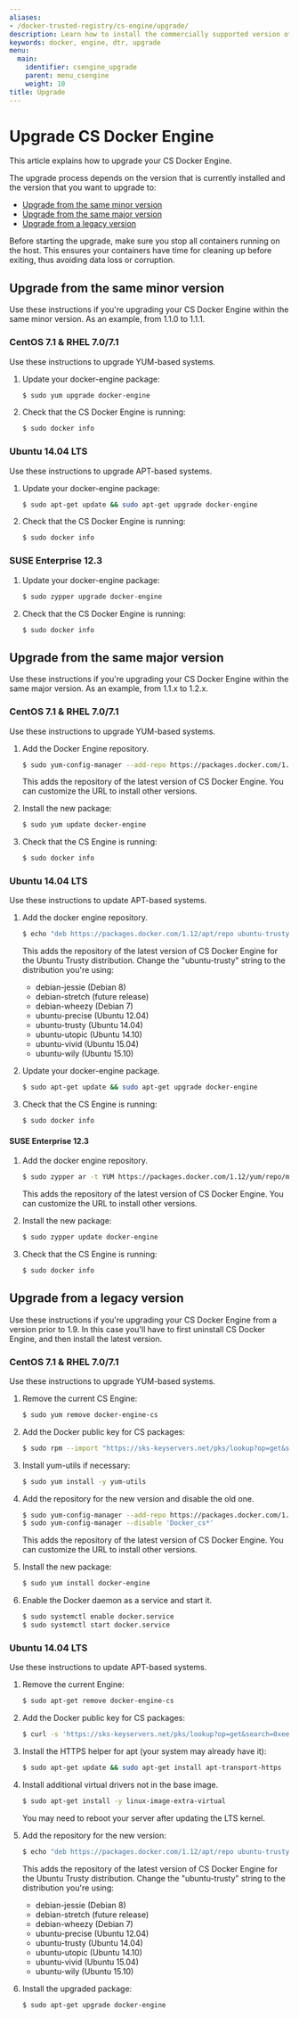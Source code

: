 ```yaml
---
aliases:
- /docker-trusted-registry/cs-engine/upgrade/
description: Learn how to install the commercially supported version of Docker Engine.
keywords: docker, engine, dtr, upgrade
menu:
  main:
    identifier: csengine_upgrade
    parent: menu_csengine
    weight: 10
title: Upgrade
---
```


# Upgrade CS Docker Engine

This article explains how to upgrade your CS Docker Engine.

The upgrade process depends on the version that is currently installed and the
version that you want to upgrade to:

* [Upgrade from the same minor version](upgrade.md#upgrade-from-the-same-minor-version)
* [Upgrade from the same major version](upgrade.md#upgrade-from-the-same-major-version)
* [Upgrade from a legacy version](upgrade.md#upgrade-from-a-legacy-version)

Before starting the upgrade, make sure you stop all containers running on the
host. This ensures your containers have time for cleaning up before exiting,
thus avoiding data loss or corruption.

## Upgrade from the same minor version

Use these instructions if you're upgrading your CS Docker Engine within the
same minor version. As an example, from 1.1.0 to 1.1.1.

### CentOS 7.1 & RHEL 7.0/7.1
Use these instructions to upgrade YUM-based systems.

1.  Update your docker-engine package:

    ```bash
    $ sudo yum upgrade docker-engine
    ```

2.  Check that the CS Docker Engine is running:

    ```bash
    $ sudo docker info
    ```

### Ubuntu 14.04 LTS
Use these instructions to upgrade APT-based systems.

1.  Update your docker-engine package:

    ```bash
    $ sudo apt-get update && sudo apt-get upgrade docker-engine
    ```

2.  Check that the CS Docker Engine is running:

    ```bash
    $ sudo docker info
    ```

### SUSE Enterprise 12.3

1.  Update your docker-engine package:

    ```bash
    $ sudo zypper upgrade docker-engine
    ```

2.  Check that the CS Docker Engine is running:

    ```bash
    $ sudo docker info
    ```


## Upgrade from the same major version

Use these instructions if you're upgrading your CS Docker Engine within the
same major version. As an example, from 1.1.x to 1.2.x.


### CentOS 7.1 & RHEL 7.0/7.1
Use these instructions to upgrade YUM-based systems.

1.  Add the Docker Engine repository.

    ```bash
    $ sudo yum-config-manager --add-repo https://packages.docker.com/1.12/yum/repo/main/centos/7
    ```

    This adds the repository of the latest version of CS Docker Engine. You can
    customize the URL to install other versions.

2.  Install the new package:

    ```bash
    $ sudo yum update docker-engine
    ```

3.  Check that the CS Engine is running:

    ```bash
    $ sudo docker info
    ```

### Ubuntu 14.04 LTS
Use these instructions to update APT-based systems.


1.  Add the docker engine repository.

    ```bash
    $ echo "deb https://packages.docker.com/1.12/apt/repo ubuntu-trusty main" | sudo tee /etc/apt/sources.list.d/docker.list
    ```

    This adds the repository of the latest version of CS Docker Engine for the
    Ubuntu Trusty distribution. Change the "ubuntu-trusty" string to the
    distribution you're using:

    * debian-jessie (Debian 8)
    * debian-stretch (future release)
    * debian-wheezy (Debian 7)
    * ubuntu-precise (Ubuntu 12.04)
    * ubuntu-trusty (Ubuntu 14.04)
    * ubuntu-utopic (Ubuntu 14.10)
    * ubuntu-vivid (Ubuntu 15.04)
    * ubuntu-wily (Ubuntu 15.10)

2.  Update your docker-engine package.

    ```bash
    $ sudo apt-get update && sudo apt-get upgrade docker-engine
    ```

3.  Check that the CS Engine is running:

    ```bash
    $ sudo docker info
    ```

#### SUSE Enterprise 12.3

1.  Add the docker engine repository.

    ```bash
    $ sudo zypper ar -t YUM https://packages.docker.com/1.12/yum/repo/main/opensuse/12.3 docker-1.12
    ```

    This adds the repository of the latest version of CS Docker Engine. You
    can customize the URL to install other versions.

2.  Install the new package:

    ```bash
    $ sudo zypper update docker-engine
    ```

3.  Check that the CS Engine is running:

    ```bash
    $ sudo docker info
    ```


## Upgrade from a legacy version

Use these instructions if you're upgrading your CS Docker Engine from a version
prior to 1.9. In this case you'll have to first uninstall CS Docker Engine, and
then install the latest version.

### CentOS 7.1 & RHEL 7.0/7.1
Use these instructions to upgrade YUM-based systems.

1.  Remove the current CS Engine:

    ```bash
    $ sudo yum remove docker-engine-cs
    ```

2.  Add the Docker public key for CS packages:

    ```bash
    $ sudo rpm --import "https://sks-keyservers.net/pks/lookup?op=get&search=0xee6d536cf7dc86e2d7d56f59a178ac6c6238f52e"
    ```

3.  Install yum-utils if necessary:

    ```bash
    $ sudo yum install -y yum-utils
    ```

4.  Add the repository for the new version and disable the old one.

    ```bash
    $ sudo yum-config-manager --add-repo https://packages.docker.com/1.12/yum/repo/main/centos/7
    $ sudo yum-config-manager --disable 'Docker_cs*'
    ```

    This adds the repository of the latest version of CS Docker Engine. You
    can customize the URL to install other versions.

5.  Install the new package:

    ```bash
    $ sudo yum install docker-engine
    ```

6.  Enable the Docker daemon as a service and start it.

    ```bash
    $ sudo systemctl enable docker.service
    $ sudo systemctl start docker.service
    ```

### Ubuntu 14.04 LTS
Use these instructions to update APT-based systems.


1.  Remove the current Engine:

    ```bash
    $ sudo apt-get remove docker-engine-cs
    ```

2.  Add the Docker public key for CS packages:

    ```bash
    $ curl -s 'https://sks-keyservers.net/pks/lookup?op=get&search=0xee6d536cf7dc86e2d7d56f59a178ac6c6238f52e' | sudo apt-key add --import
    ```

3.  Install the HTTPS helper for apt (your system may already have it):

    ```bash
    $ sudo apt-get update && sudo apt-get install apt-transport-https
    ```

4.  Install additional virtual drivers not in the base image.

    ```bash
    $ sudo apt-get install -y linux-image-extra-virtual
    ```

    You may need to reboot your server after updating the LTS kernel.

5.  Add the repository for the new version:

    ```bash
    $ echo "deb https://packages.docker.com/1.12/apt/repo ubuntu-trusty main" | sudo tee /etc/apt/sources.list.d/docker.list
    ```

    This adds the repository of the latest version of CS Docker Engine for the
    Ubuntu Trusty distribution. Change the "ubuntu-trusty" string to the
    distribution you're using:

    * debian-jessie (Debian 8)
    * debian-stretch (future release)
    * debian-wheezy (Debian 7)
    * ubuntu-precise (Ubuntu 12.04)
    * ubuntu-trusty (Ubuntu 14.04)
    * ubuntu-utopic (Ubuntu 14.10)
    * ubuntu-vivid (Ubuntu 15.04)
    * ubuntu-wily (Ubuntu 15.10)


6.  Install the upgraded package:

    ```bash
    $ sudo apt-get upgrade docker-engine
    ```